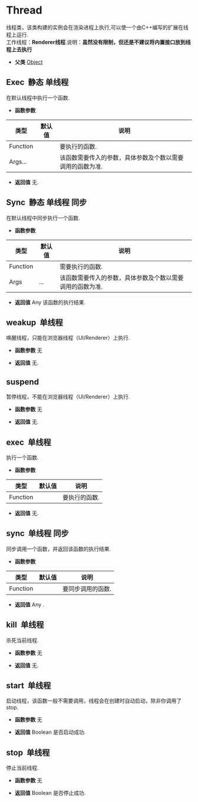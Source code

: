 # Thread

  线程类，该类构建的实例会在渲染进程上执行,可以使一个由C++编写的扩展在线程上运行.<br>工作线程：**Renderer线程**.说明：**虽然没有限制，但还是不建议将内置接口放到线程上去执行**
  
* **父类** 
<a href="#api/apiObject">Object</a>&nbsp;

## Exec &nbsp;<span class="label label-static">静态</span> <span class="label label-single">单线程</span> 

  在默认线程中执行一个函数.
  
* **函数参数**

<table class="table table-hover table-bordered ">
	<thead>
		<tr>
			<th class="col-xs-1">类型</th>
			<th class="col-xs-1">默认值</th>
			<th>说明</th>
		</tr>
	</thead>
	<tbody>
		<tr>
	<td>Function </td>
	<td></td>
	<td>要执行的函数.</td>
</tr><tr>
	<td>Args...	</td>
	<td></td>
	<td>该函数需要传入的参数，具体参数及个数以需要调用的函数为准.</td>
</tr>
	</tbody>
</table>

* **返回值**
   无. 



<div class="adoc" id="div_Exec"></div>


## Sync &nbsp;<span class="label label-static">静态</span> <span class="label label-single">单线程</span> <span class="label label-sync">同步</span> 

  在默认线程中同步执行一个函数.
  
* **函数参数**

<table class="table table-hover table-bordered ">
	<thead>
		<tr>
			<th class="col-xs-1">类型</th>
			<th class="col-xs-1">默认值</th>
			<th>说明</th>
		</tr>
	</thead>
	<tbody>
		<tr>
	<td>Function </td>
	<td></td>
	<td>需要执行的函数.</td>
</tr><tr>
	<td>Args</td>
	<td>...	</td>
	<td>该函数需要传入的参数，具体参数及个数以需要调用的函数为准.</td>
</tr>
	</tbody>
</table>

* **返回值**
  Any 该函数的执行结果. 



<div class="adoc" id="div_Sync"></div>


## weakup &nbsp;<span class="label label-single">单线程</span> 

  唤醒线程，只能在浏览器线程（UI/Renderer）上执行.
  
* **函数参数**  无

* **返回值**
   无. 



<div class="adoc" id="div_weakup"></div>


## suspend &nbsp;
  暂停线程，不能在浏览器线程（UI/Renderer）上执行.
  
* **函数参数**  无

* **返回值**
   无. 



<div class="adoc" id="div_suspend"></div>


## exec &nbsp;<span class="label label-single">单线程</span> 

  执行一个函数.
  
* **函数参数**

<table class="table table-hover table-bordered ">
	<thead>
		<tr>
			<th class="col-xs-1">类型</th>
			<th class="col-xs-1">默认值</th>
			<th>说明</th>
		</tr>
	</thead>
	<tbody>
		<tr>
	<td>Function </td>
	<td></td>
	<td>要执行的函数.</td>
</tr>
	</tbody>
</table>

* **返回值**
   无. 



<div class="adoc" id="div_exec"></div>


## sync &nbsp;<span class="label label-single">单线程</span> <span class="label label-sync">同步</span> 

  同步调用一个函数，并返回该函数的执行结果.
  
* **函数参数**

<table class="table table-hover table-bordered ">
	<thead>
		<tr>
			<th class="col-xs-1">类型</th>
			<th class="col-xs-1">默认值</th>
			<th>说明</th>
		</tr>
	</thead>
	<tbody>
		<tr>
	<td>Function </td>
	<td></td>
	<td>要同步调用的函数.</td>
</tr>
	</tbody>
</table>

* **返回值**
  Any . 



<div class="adoc" id="div_sync"></div>


## kill &nbsp;<span class="label label-single">单线程</span> 

  杀死当前线程.
  
* **函数参数**  无

* **返回值**
   无. 



<div class="adoc" id="div_kill"></div>


## start &nbsp;<span class="label label-single">单线程</span> 

  启动线程，该函数一般不需要调用，线程会在创建时自动启动，除非你调用了stop.
  
* **函数参数**  无

* **返回值**
  Boolean 是否启动成功. 



<div class="adoc" id="div_start"></div>


## stop &nbsp;<span class="label label-single">单线程</span> 

  停止当前线程.
  
* **函数参数**  无

* **返回值**
  Boolean 是否停止成功. 



<div class="adoc" id="div_stop"></div>


